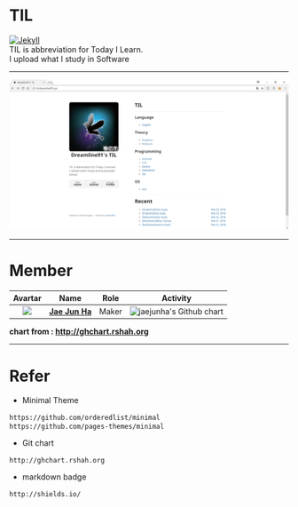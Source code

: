 # TIL
[![Jekyll](https://img.shields.io/badge/Jekyll-minimal-lightgrey.svg)]()  
TIL is abbreviation for Today I Learn.  
I upload what I study in Software  

---
<img src="https://github.com/jaejunha/jaejunha.github.io/blob/master/screenshot/20180223.png?raw=true">  

---

# Member  

|                 Avartar                  |                   Name                   | Role  |                 Activity                 |
| :--------------------------------------: | :--------------------------------------: | :---: | :--------------------------------------: |
| <img src="https://avatars1.githubusercontent.com/u/7951335?v=4&s=100"> | <a href = "https://github.com/jaejunha"> **Jae Jun Ha** </a> | Maker | <img src="http://ghchart.rshah.org/jaejunha" alt="jaejunha's Github chart" /> |

 **chart from : http://ghchart.rshah.org**  

---

# Refer  
- Minimal Theme  
```
https://github.com/orderedlist/minimal  
https://github.com/pages-themes/minimal  
```
- Git chart  
```
http://ghchart.rshah.org  
```
- markdown badge  
```
http://shields.io/  
```
